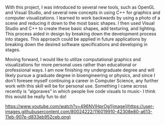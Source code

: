 With this project, I was introduced to several new tools, such as OpenGL and Visual Studio, and several new concepts in using C++ for graphics and computer visualizations. I learned to work backwards by using a photo of a scene and reducing it down to the most basic shapes. I then used Visual Studio and C++ to create these basic shapes, add texturing, and lighting. This process aided in design by breaking down the development process into stages. This approach could be applied in future applications by breaking down the desired software specifications and developing in stages. 

Moving forward, I would like to utilize computational graphics and visualizations for more personal uses rather than educational or professional ways. I am now finishing my undergraduate degree and will likely pursue a graduate degree in bioengineering or physics, and since I don’t foresee myself continuing a career in Computer Science, any further work with this skill will be for personal use. Something I came across recently is “algoraves” in which people live code visuals to music- I think this would be really fun to do!

https://www.youtube.com/watch?v=496NVIHprOg![image](https://user-images.githubusercontent.com/80024222/116019910-42308e80-a613-11eb-907e-d833eb952ceb.png)

